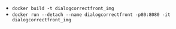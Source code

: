 * `docker build -t dialogcorrectfront_img`
* `docker run --detach --name dialogcorrectfront -p80:8080 -it dialogcorrectfront_img`
